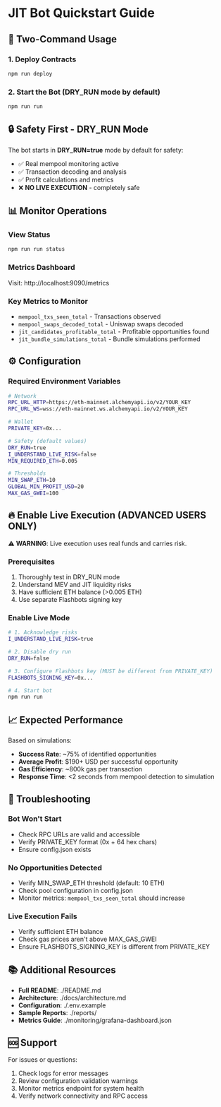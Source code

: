 # JIT Bot Quickstart Guide

## 🚀 Two-Command Usage

### 1. Deploy Contracts

```bash
npm run deploy
```

### 2. Start the Bot (DRY_RUN mode by default)

```bash
npm run run
```

## 🔒 Safety First - DRY_RUN Mode

The bot starts in **DRY_RUN=true** mode by default for safety:

- ✅ Real mempool monitoring active
- ✅ Transaction decoding and analysis
- ✅ Profit calculations and metrics
- ❌ **NO LIVE EXECUTION** - completely safe

## 📊 Monitor Operations

### View Status

```bash
npm run run status
```

### Metrics Dashboard

Visit: http://localhost:9090/metrics

### Key Metrics to Monitor

- `mempool_txs_seen_total` - Transactions observed
- `mempool_swaps_decoded_total` - Uniswap swaps decoded
- `jit_candidates_profitable_total` - Profitable opportunities found
- `jit_bundle_simulations_total` - Bundle simulations performed

## ⚙️ Configuration

### Required Environment Variables

```bash
# Network
RPC_URL_HTTP=https://eth-mainnet.alchemyapi.io/v2/YOUR_KEY
RPC_URL_WS=wss://eth-mainnet.ws.alchemyapi.io/v2/YOUR_KEY

# Wallet
PRIVATE_KEY=0x...

# Safety (default values)
DRY_RUN=true
I_UNDERSTAND_LIVE_RISK=false
MIN_REQUIRED_ETH=0.005

# Thresholds
MIN_SWAP_ETH=10
GLOBAL_MIN_PROFIT_USD=20
MAX_GAS_GWEI=100
```

## 🔥 Enable Live Execution (ADVANCED USERS ONLY)

⚠️ **WARNING**: Live execution uses real funds and carries risk.

### Prerequisites

1. Thoroughly test in DRY_RUN mode
2. Understand MEV and JIT liquidity risks
3. Have sufficient ETH balance (>0.005 ETH)
4. Use separate Flashbots signing key

### Enable Live Mode

```bash
# 1. Acknowledge risks
I_UNDERSTAND_LIVE_RISK=true

# 2. Disable dry run
DRY_RUN=false

# 3. Configure Flashbots key (MUST be different from PRIVATE_KEY)
FLASHBOTS_SIGNING_KEY=0x...

# 4. Start bot
npm run run
```

## 📈 Expected Performance

Based on simulations:

- **Success Rate**: ~75% of identified opportunities
- **Average Profit**: $190+ USD per successful opportunity
- **Gas Efficiency**: ~800k gas per transaction
- **Response Time**: <2 seconds from mempool detection to simulation

## 🛟 Troubleshooting

### Bot Won't Start

- Check RPC URLs are valid and accessible
- Verify PRIVATE_KEY format (0x + 64 hex chars)
- Ensure config.json exists

### No Opportunities Detected

- Verify MIN_SWAP_ETH threshold (default: 10 ETH)
- Check pool configuration in config.json
- Monitor metrics: `mempool_txs_seen_total` should increase

### Live Execution Fails

- Verify sufficient ETH balance
- Check gas prices aren't above MAX_GAS_GWEI
- Ensure FLASHBOTS_SIGNING_KEY is different from PRIVATE_KEY

## 📚 Additional Resources

- **Full README**: ./README.md
- **Architecture**: ./docs/architecture.md
- **Configuration**: ./.env.example
- **Sample Reports**: ./reports/
- **Metrics Guide**: ./monitoring/grafana-dashboard.json

## 🆘 Support

For issues or questions:

1. Check logs for error messages
2. Review configuration validation warnings
3. Monitor metrics endpoint for system health
4. Verify network connectivity and RPC access
